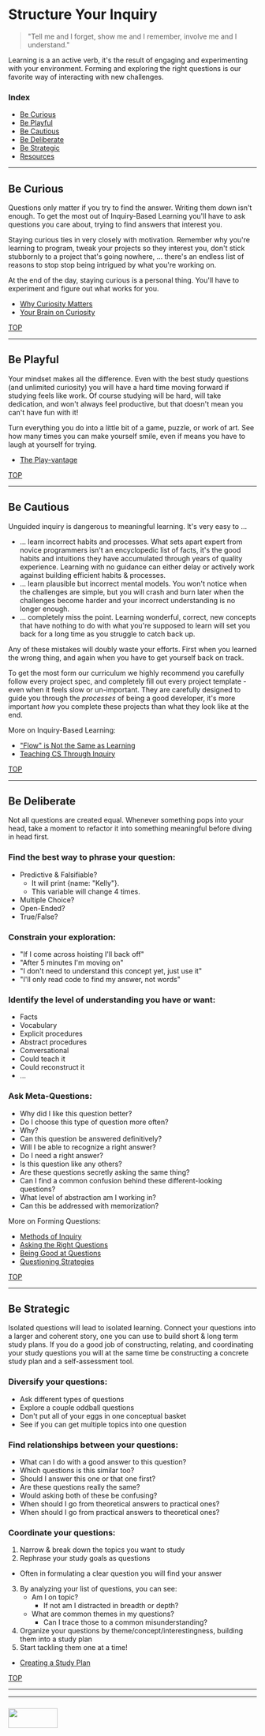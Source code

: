 # Structure Your Inquiry

> "Tell me and I forget, show me and I remember, involve me and I understand."

Learning is a an active verb, it's the result of engaging and experimenting with your environment.  Forming and exploring the right questions is our favorite way of interacting with new challenges.


### Index
* [Be Curious](#be-curious)
* [Be Playful](#be-playful)
* [Be Cautious](#be-cautious)
* [Be Deliberate](#be-deliberate)
* [Be Strategic](#be-strategic)
* [Resources](#resources)


___

## Be Curious

Questions only matter if you try to find the answer. Writing them down isn't enough.  To get the most out of Inquiry-Based Learning you'll have to ask questions you care about, trying to find answers that interest you. 

Staying curious ties in very closely with motivation.  Remember why you're learning to program, tweak your projects so they interest you, don't stick stubbornly to a project that's going nowhere, ... there's an endless list of reasons to stop stop being intrigued by what you're working on.  

At the end of the day, staying curious is a personal thing.  You'll have to experiment and figure out what works for you.

* [Why Curiosity Matters](https://www.edutopia.org/blog/why-curiosity-enhances-learning-marianne-stenger)
* [Your Brain on Curiosity](https://www.npr.org/sections/ed/2014/10/24/357811146/curiosity-it-may-have-killed-the-cat-but-it-helps-us-learn)

[TOP](#structured-inquiry)

___

## Be Playful

Your mindset makes all the difference.  Even with the best study questions (and unlimited curiosity) you will have a hard time moving forward if studying feels like work.  Of course studying will be hard, will take dedication, and won't always feel productive, but that doesn't mean you can't have fun with it!  

Turn everything you do into a little bit of a game, puzzle, or work of art. See how many times you can make yourself smile, even if means you have to laugh at yourself for trying.

* [The Play-vantage](http://pressemitteilungen.pr.uni-halle.de/index.php?modus=pmanzeige&pm_id=2662)

[TOP](#structured-inquiry)

___

## Be Cautious

Unguided inquiry is dangerous to meaningful learning. It's very easy to ...
* ... learn incorrect habits and processes.  What sets apart expert from novice programmers isn't an encyclopedic list of facts, it's the good habits and intuitions they have accumulated through years of quality experience.  Learning with no guidance can either delay or actively work against building efficient habits & processes.
* ... learn plausible but incorrect mental models.  You won't notice when the challenges are simple, but you will crash and burn later when the challenges become harder and your incorrect understanding is no longer enough.
* ... completely miss the point.  Learning wonderful, correct, new concepts that have nothing to do with what you're supposed to learn will set you back for a long time as you struggle to catch back up.

Any of these mistakes will doubly waste your efforts. First when you learned the wrong thing, and again when you have to get yourself back on track.

To get the most form our curriculum we highly recommend you carefully follow every project spec, and completely fill out every project template - even when it feels slow or un-important.  They are carefully designed to guide you through the _processes_ of being a good developer,  it's more important _how_ you complete these projects than what they look like at the end.

More on Inquiry-Based Learning:
* ["Flow" is Not the Same as Learning](https://eic.rsc.org/opinion/the-case-against-inquiry-based-learning/2010103.article)
* [Teaching CS Through Inquiry](https://computinged.wordpress.com/2010/12/27/teaching-computer-science-through-inquiry/)

[TOP](#structured-inquiry)

___

## Be Deliberate

Not all questions are created equal.  Whenever something pops into your head, take a moment to refactor it into something meaningful before diving in head first.

### __Find the best way to phrase your question__:
* Predictive & Falsifiable?
  * It will print {name: "Kelly"}.
  * This variable will change 4 times.
* Multiple Choice?
* Open-Ended?
* True/False?


### __Constrain your exploration__:
* "If I come across hoisting I'll back off"
* "After 5 minutes I'm moving on"
* "I don't need to understand this concept yet, just use it"
* "I'll only read code to find my answer, not words"

### __Identify the level of understanding you have or want__:
* Facts
* Vocabulary
* Explicit procedures
* Abstract procedures
* Conversational
* Could teach it
* Could reconstruct it
* ...

### __Ask Meta-Questions__:
* Why did I like this question better?
* Do I choose this type of question more often?
* Why?
* Can this question be answered definitively?
* Will I be able to recognize a right answer?
* Do I need a right answer?
* Is this question like any others?
* Are these questions secretly asking the same thing?
* Can I find a common confusion behind these different-looking questions?
* What level of abstraction am I working in?
* Can this be addressed with memorization?


More on Forming Questions:
* [Methods of Inquiry](https://elearningindustry.com/inquiry-based-learning-model)
* [Asking the Right Questions](https://thinkeracademy.com/questioning-improves-your-learning/)
* [Being Good at Questions](https://medium.com/@gordon_zhu/how-to-be-great-at-asking-questions-e37be04d0603)
* [Questioning Strategies](https://www.teachthought.com/critical-thinking/8-strategies-to-help-students-ask-great-questions/)

[TOP](#structured-inquiry)

___


## Be Strategic

Isolated questions will lead to isolated learning.  Connect your questions into a larger and coherent story, one you can use to build short & long term study plans. If you do a good job of constructing, relating, and coordinating your study questions you will at the same time be constructing a concrete study plan and a self-assessment tool.




### __Diversify your questions__:
* Ask different types of questions
* Explore a couple oddball questions
* Don't put all of your eggs in one conceptual basket
* See if you can get multiple topics into one question

### __Find relationships between your questions__:
* What can I do with a good answer to this question?
* Which questions is this similar too?
* Should I answer this one or that one first?
* Are these questions really the same?
* Would asking both of these be confusing?
* When should I go from theoretical answers to practical ones?
* When should I go from practical answers to theoretical ones?


### __Coordinate your questions__:
1. Narrow & break down the topics you want to study
2. Rephrase your study goals as questions
  * Often in formulating a clear question you will find your answer
3. By analyzing your list of questions, you can see:
   * Am I on topic?
     * If not am I distracted in breadth or depth?
   * What are common themes in my questions? 
     * Can I trace those to a common misunderstanding?
4. Organize your questions by theme/concept/interestingness, building them into a study plan
5. Start tackling them one at a time!


* [Creating a Study Plan](https://www.intelligent.com/create-a-study-plan/)



[TOP](#structured-inquiry)


___
___
### <a href="http://elewa.education/blog" target="_blank"><img src="https://user-images.githubusercontent.com/18554853/34921062-506450ae-f97d-11e7-875f-6feeb26ad72d.png" width="100" height="40"/></a>